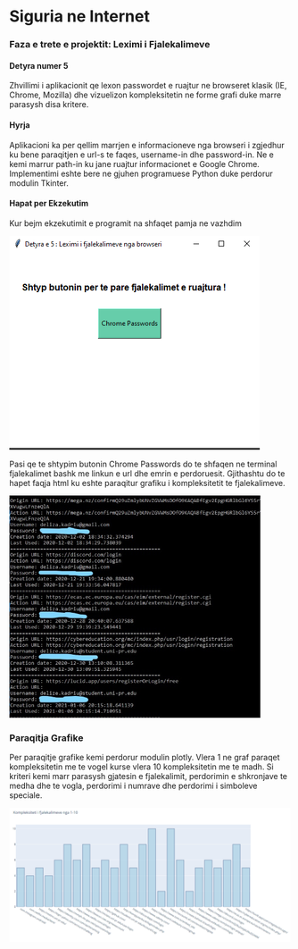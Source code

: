 # Siguria ne Internet  
### Faza e trete e projektit: Leximi i Fjalekalimeve

#### Detyra numer 5

Zhvillimi i aplikacionit qe lexon passwordet e ruajtur ne browseret klasik (IE, Chrome, Mozilla) dhe
vizuelizon kompleksitetin ne forme grafi duke marre parasysh disa kritere.

#### Hyrja 

Aplikacioni ka per qellim marrjen e informacioneve nga browseri i zgjedhur ku bene paraqitjen e url-s te faqes, username-in dhe password-in. Ne e kemi marrur path-in ku jane ruajtur informacionet e Google Chrome. Implementimi eshte bere ne gjuhen programuese Python duke perdorur modulin Tkinter.

#### Hapat per Ekzekutim

Kur bejm ekzekutimit e programit na shfaqet pamja ne vazhdim

![1](images/1.PNG)

Pasi qe te shtypim butonin Chrome Passwords do te shfaqen ne terminal fjalekalimet bashk me linkun e url dhe emrin e perdoruesit. Gjithashtu do te hapet faqja html ku eshte paraqitur grafiku i kompleksitetit te fjalekalimeve.

<img src="images/2.PNG"  width="450"/>

### Paraqitja Grafike 

Per paraqitje grafike kemi perdorur modulin plotly.
Vlera 1 ne graf paraqet kompleksitetin me te vogel kurse vlera 10 kompleksitetin me te madh. Si kriteri kemi marr parasysh gjatesin e fjalekalimit, perdorimin e shkronjave te medha dhe te vogla, perdorimi i numrave dhe perdorimi i simboleve speciale.

![3](images/3.PNG)
